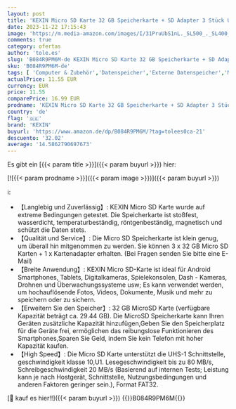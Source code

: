 ```yaml
---
layout: post
title: 'KEXIN Micro SD Karte 32 GB Speicherkarte + SD Adapter 3 Stück UHS-I MicroSDHC TF Karte Memory Karte Mini Speicher SD Card Class 10  Für Smartphones  Actionkameras und Drohnen  C10  U1  3er Pack '
date: 2023-11-22 17:15:43
image: 'https://m.media-amazon.com/images/I/31PruUbS1nL._SL500_._SL400_.jpg'
comments: true
category: ofertas
author: 'tole.es'
slug: 'B084R9PM6M-de KEXIN Micro SD Karte 32 GB Speicherkarte + SD Adapter 3...'
sku: 'B084R9PM6M-de'
tags: [ 'Computer & Zubehör','Datenspeicher','Externe Datenspeicher','Micro SD Speicherkarten','Speicherkarten','kexin','🇩🇪', ]
actualPrice: 11.55 EUR
currency: EUR
price: 11.55
comparePrice: 16.99 EUR
prodname: 'KEXIN Micro SD Karte 32 GB Speicherkarte + SD Adapter 3 Stück UHS-I MicroSDHC TF Karte Memory Karte Mini Speicher SD Card Class 10  Für Smartphones  Actionkameras und Drohnen  C10  U1  3er Pack '
country: 'de'
flag: '🇩🇪'
brand: 'KEXIN'
buyurl: 'https://www.amazon.de/dp/B084R9PM6M/?tag=tolees0ca-21'
descuento: '32.02'
average: '14.5862790697673'
---
```


Es gibt ein [{{< param title >}}]({{< param buyurl >}}) hier:

[![{{< param prodname >}}]({{< param image >}})]({{< param buyurl >}})

ℹ️:

- 【Langlebig und Zuverlässig】: KEXIN Micro SD Karte wurde auf extreme Bedingungen getestet. Die Speicherkarte ist stoßfest, wasserdicht, temperaturbeständig, röntgenbeständig, magnetisch und schützt die Daten stets.
- 【Qualität und Service】: Die Micro SD Speicherkarte ist klein genug, um überall hin mitgenommen zu werden. Sie können 3 x 32 GB Micro SD Karten + 1 x Kartenadapter erhalten. (Bei Fragen senden Sie bitte eine E-Mail)
- 【Breite Anwendung】: KEXIN Micro SD-Karte ist ideal für Android Smartphones, Tablets, Digitalkameras, Spielekonsolen, Dash - Kameras, Drohnen und Überwachungssysteme usw; Es kann verwendet werden, um hochauflösende Fotos, Videos, Dokumente, Musik und mehr zu speichern oder zu sichern.
- 【Erweitern Sie den Speicher】: 32 GB MicroSD Karte (verfügbare Kapazität beträgt ca. 29.44 GB). Die MicroSD Speicherkarte kann Ihren Geräten zusätzliche Kapazität hinzufügen,Geben Sie den Speicherplatz für die Geräte frei, ermöglichen das reibungslose Funktionieren des Smartphones,Sparen Sie Geld, indem Sie kein Telefon mit hoher Kapazität kaufen.
- 【High Speed】: Die Micro SD Karte unterstützt die UHS-1 Schnittstelle, geschwindigkeit klasse 10,U1. Lesegeschwindigkeit bis zu 80 MB/s, Schreibgeschwindigkeit 20 MB/s (Basierend auf internen Tests; Leistung kann je nach Hostgerät, Schnittstelle, Nutzungsbedingungen und anderen Faktoren geringer sein.), Format FAT32.

[🛒 kauf es hier!!]({{< param buyurl >}})
{{<world>}}B084R9PM6M{{</world>}}
